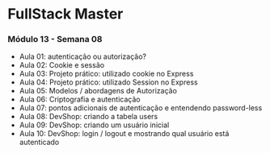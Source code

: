 # FullStack Master

### Módulo 13 - Semana 08
- Aula 01: autenticação ou autorização?
- Aula 02: Cookie e sessão
- Aula 03: Projeto prático: utilizado cookie no Express
- Aula 04: Projeto prático: utilizado Session no Express
- Aula 05: Modelos / abordagens de Autorização
- Aula 06: Criptografia e autenticação
- Aula 07: pontos adicionais de autenticação e entendendo password-less
- Aula 08: DevShop: criando a tabela  users
- Aula 09: DevShop: criando um usuário inicial
- Aula 10: DevShop: login / logout e mostrando qual usuário está autenticado